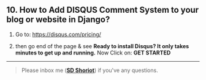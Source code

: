 ## 10. How to Add DISQUS Comment System to your blog or website in Django?

1. Go to: https://disqus.com/pricing/

2. then go end of the page & see **Ready to install Disqus? It only takes minutes to get up and running.** Now Click on: **GET STARTED**



---

> Please inbox me (**[SD Shoriot](https://www.facebook.com/shoriot)**) if you've any questions.